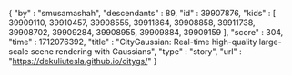 {
  "by" : "smusamashah",
  "descendants" : 89,
  "id" : 39907876,
  "kids" : [ 39909110, 39910457, 39908555, 39911864, 39908858, 39911738, 39908702, 39909284, 39908955, 39909884, 39909159 ],
  "score" : 304,
  "time" : 1712076392,
  "title" : "CityGaussian: Real-time high-quality large-scale scene rendering with Gaussians",
  "type" : "story",
  "url" : "https://dekuliutesla.github.io/citygs/"
}
